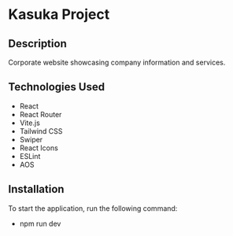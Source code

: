 # Kasuka Project


## Description

Corporate website showcasing company information and services.

## Technologies Used 
- React
- React Router
- Vite.js
- Tailwind CSS
- Swiper
- React Icons
- ESLint
- AOS


## Installation
To start the application, run the following command: 
- npm run dev


